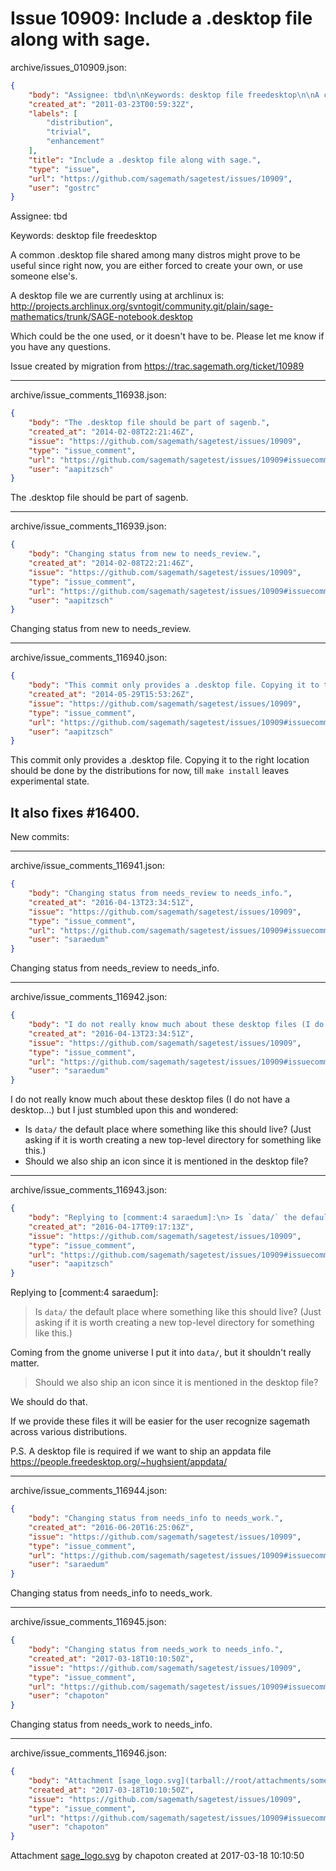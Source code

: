 # Issue 10909: Include a .desktop file along with sage.

archive/issues_010909.json:
```json
{
    "body": "Assignee: tbd\n\nKeywords: desktop file freedesktop\n\nA common .desktop file shared among many distros might prove to be useful since right now, you are either forced to create your own, or use someone else's.\n\nA desktop file we are currently using at archlinux is: http://projects.archlinux.org/svntogit/community.git/plain/sage-mathematics/trunk/SAGE-notebook.desktop\n\nWhich could be the one used, or it doesn't have to be. Please let me know if you have any questions.\n\nIssue created by migration from https://trac.sagemath.org/ticket/10989\n\n",
    "created_at": "2011-03-23T00:59:32Z",
    "labels": [
        "distribution",
        "trivial",
        "enhancement"
    ],
    "title": "Include a .desktop file along with sage.",
    "type": "issue",
    "url": "https://github.com/sagemath/sagetest/issues/10909",
    "user": "gostrc"
}
```
Assignee: tbd

Keywords: desktop file freedesktop

A common .desktop file shared among many distros might prove to be useful since right now, you are either forced to create your own, or use someone else's.

A desktop file we are currently using at archlinux is: http://projects.archlinux.org/svntogit/community.git/plain/sage-mathematics/trunk/SAGE-notebook.desktop

Which could be the one used, or it doesn't have to be. Please let me know if you have any questions.

Issue created by migration from https://trac.sagemath.org/ticket/10989





---

archive/issue_comments_116938.json:
```json
{
    "body": "The .desktop file should be part of sagenb.",
    "created_at": "2014-02-08T22:21:46Z",
    "issue": "https://github.com/sagemath/sagetest/issues/10909",
    "type": "issue_comment",
    "url": "https://github.com/sagemath/sagetest/issues/10909#issuecomment-116938",
    "user": "aapitzsch"
}
```

The .desktop file should be part of sagenb.



---

archive/issue_comments_116939.json:
```json
{
    "body": "Changing status from new to needs_review.",
    "created_at": "2014-02-08T22:21:46Z",
    "issue": "https://github.com/sagemath/sagetest/issues/10909",
    "type": "issue_comment",
    "url": "https://github.com/sagemath/sagetest/issues/10909#issuecomment-116939",
    "user": "aapitzsch"
}
```

Changing status from new to needs_review.



---

archive/issue_comments_116940.json:
```json
{
    "body": "This commit only provides a .desktop file. Copying it to the right location should be done by the distributions for now, till `make install` leaves experimental state.\n\nIt also fixes #16400.\n----\nNew commits:",
    "created_at": "2014-05-29T15:53:26Z",
    "issue": "https://github.com/sagemath/sagetest/issues/10909",
    "type": "issue_comment",
    "url": "https://github.com/sagemath/sagetest/issues/10909#issuecomment-116940",
    "user": "aapitzsch"
}
```

This commit only provides a .desktop file. Copying it to the right location should be done by the distributions for now, till `make install` leaves experimental state.

It also fixes #16400.
----
New commits:



---

archive/issue_comments_116941.json:
```json
{
    "body": "Changing status from needs_review to needs_info.",
    "created_at": "2016-04-13T23:34:51Z",
    "issue": "https://github.com/sagemath/sagetest/issues/10909",
    "type": "issue_comment",
    "url": "https://github.com/sagemath/sagetest/issues/10909#issuecomment-116941",
    "user": "saraedum"
}
```

Changing status from needs_review to needs_info.



---

archive/issue_comments_116942.json:
```json
{
    "body": "I do not really know much about these desktop files (I do not have a desktop\u2026) but I just stumbled upon this and wondered:\n* Is `data/` the default place where something like this should live? (Just asking if it is worth creating a new top-level directory for something like this.)\n* Should we also ship an icon since it is mentioned in the desktop file?",
    "created_at": "2016-04-13T23:34:51Z",
    "issue": "https://github.com/sagemath/sagetest/issues/10909",
    "type": "issue_comment",
    "url": "https://github.com/sagemath/sagetest/issues/10909#issuecomment-116942",
    "user": "saraedum"
}
```

I do not really know much about these desktop files (I do not have a desktop…) but I just stumbled upon this and wondered:
* Is `data/` the default place where something like this should live? (Just asking if it is worth creating a new top-level directory for something like this.)
* Should we also ship an icon since it is mentioned in the desktop file?



---

archive/issue_comments_116943.json:
```json
{
    "body": "Replying to [comment:4 saraedum]:\n> Is `data/` the default place where something like this should live? (Just asking if it is worth creating a new top-level directory for something like this.)\n\nComing from the gnome universe I put it into `data/`, but it shouldn't really matter.\n\n> Should we also ship an icon since it is mentioned in the desktop file?\n\nWe should do that.\n\nIf we provide these files it will be easier for the user recognize sagemath across various distributions.\n\nP.S. A desktop file is required if we want to ship an appdata file https://people.freedesktop.org/~hughsient/appdata/",
    "created_at": "2016-04-17T09:17:13Z",
    "issue": "https://github.com/sagemath/sagetest/issues/10909",
    "type": "issue_comment",
    "url": "https://github.com/sagemath/sagetest/issues/10909#issuecomment-116943",
    "user": "aapitzsch"
}
```

Replying to [comment:4 saraedum]:
> Is `data/` the default place where something like this should live? (Just asking if it is worth creating a new top-level directory for something like this.)

Coming from the gnome universe I put it into `data/`, but it shouldn't really matter.

> Should we also ship an icon since it is mentioned in the desktop file?

We should do that.

If we provide these files it will be easier for the user recognize sagemath across various distributions.

P.S. A desktop file is required if we want to ship an appdata file https://people.freedesktop.org/~hughsient/appdata/



---

archive/issue_comments_116944.json:
```json
{
    "body": "Changing status from needs_info to needs_work.",
    "created_at": "2016-06-20T16:25:06Z",
    "issue": "https://github.com/sagemath/sagetest/issues/10909",
    "type": "issue_comment",
    "url": "https://github.com/sagemath/sagetest/issues/10909#issuecomment-116944",
    "user": "saraedum"
}
```

Changing status from needs_info to needs_work.



---

archive/issue_comments_116945.json:
```json
{
    "body": "Changing status from needs_work to needs_info.",
    "created_at": "2017-03-18T10:10:50Z",
    "issue": "https://github.com/sagemath/sagetest/issues/10909",
    "type": "issue_comment",
    "url": "https://github.com/sagemath/sagetest/issues/10909#issuecomment-116945",
    "user": "chapoton"
}
```

Changing status from needs_work to needs_info.



---

archive/issue_comments_116946.json:
```json
{
    "body": "Attachment [sage_logo.svg](tarball://root/attachments/some-uuid/ticket10989/sage_logo.svg) by chapoton created at 2017-03-18 10:10:50",
    "created_at": "2017-03-18T10:10:50Z",
    "issue": "https://github.com/sagemath/sagetest/issues/10909",
    "type": "issue_comment",
    "url": "https://github.com/sagemath/sagetest/issues/10909#issuecomment-116946",
    "user": "chapoton"
}
```

Attachment [sage_logo.svg](tarball://root/attachments/some-uuid/ticket10989/sage_logo.svg) by chapoton created at 2017-03-18 10:10:50
